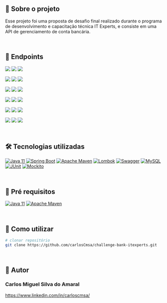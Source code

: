 </br>

## 📃 Sobre o projeto

Esse projeto foi uma proposta de desafio final realizado durante o programa de desenvolvimento e capacitação técnica IT Experts, e consiste em uma API de gerenciamento de conta bancária.


</br> 

## 🎯 Endpoints

[![](https://img.shields.io/badge/get-FFFF00?style=for-the-badge)](#)
[![](https://img.shields.io/badge//api/v1/accounts-FF00FF?style=for-the-badge)](#)
[![](https://img.shields.io/badge/busca%20todas%20as%20contas%20existentes%20e%20retorna%20o%20resultado%20paginado.-00FFFF?style=for-the-badge)](#)

[![](https://img.shields.io/badge/post-FFFF00?style=for-the-badge)](#)
[![](https://img.shields.io/badge//api/v1/accounts-FF00FF?style=for-the-badge)](#)
[![](https://img.shields.io/badge/cria%20uma%20nova%20conta.-00FFFF?style=for-the-badge)](#)

[![](https://img.shields.io/badge/get-FFFF00?style=for-the-badge)](#)
[![](https://img.shields.io/badge//api/v1/accounts/%7Bid%7D-FF00FF?style=for-the-badge)](#)
[![](https://img.shields.io/badge/busca%20uma%20conta%20existente,%20pelo%20Id%20informado.-00FFFF?style=for-the-badge)](#)

[![](https://img.shields.io/badge/delete-FFFF00?style=for-the-badge)](#)
[![](https://img.shields.io/badge//api/v1/accounts/%7Bid%7D-FF00FF?style=for-the-badge)](#)
[![](https://img.shields.io/badge/deleta%20uma%20conta%20existente.-00FFFF?style=for-the-badge)](#)

[![](https://img.shields.io/badge/post-FFFF00?style=for-the-badge)](#)
[![](https://img.shields.io/badge//api/v1/cards/{idaccount}-FF00FF?style=for-the-badge)](#)
[![](https://img.shields.io/badge/cria%20um%20novo%20cart%C3%A3o%20para%20uma%20conta%20existente.-00FFFF?style=for-the-badge)](#)

[![](https://img.shields.io/badge/delete-FFFF00?style=for-the-badge)](#)
[![](https://img.shields.io/badge//api/v1/cards/%7BidAccount%7D/%7BidCard%7D-FF00FF?style=for-the-badge)](#)
[![](https://img.shields.io/badge/deleta%20um%20cart%C3%A3o%20de%20uma%20conta%20existente.-00FFFF?style=for-the-badge)](#)


</br>
  
## 🛠️ Tecnologias utilizadas

[![Java 11](https://img.shields.io/badge/Java%2011-FF4500?style=for-the-badge)](#)
[![Spring Boot](https://img.shields.io/badge/Spring%20Boot-00FF7F?style=for-the-badge)](#)
[![Apache Maven](https://img.shields.io/badge/Apache%20Maven-9932CC?style=for-the-badge)](#)
[![Lombok](https://img.shields.io/badge/Lombok-FFD700?style=for-the-badge)](#)
[![Swagger](https://img.shields.io/badge/Swagger-FF00FF?style=for-the-badge)](#)
[![MySQL](https://img.shields.io/badge/MySQL-4682B4?style=for-the-badge)](#)
[![JUnit](https://img.shields.io/badge/JUnit%205-B22222?style=for-the-badge)](#)
[![Mockito](https://img.shields.io/badge/Mockito-7CFC00?style=for-the-badge)](#)


</br>

## 📝 Pré requisitos
[![Java 11](https://img.shields.io/badge/Java%2011-00FF00?style=for-the-badge)](#) 
[![Apache Maven](https://img.shields.io/badge/Apache%20Maven-00FA9A?style=for-the-badge)](#)


</br>

## 🔬 Como utilizar

```bash 
# clonar repositório 
git clone https://github.com/carlosCmsa/challenge-bank-itexperts.git
```


</br>

## 🧠 Autor
### Carlos Miguel Silva do Amaral
https://www.linkedin.com/in/carloscmsa/
